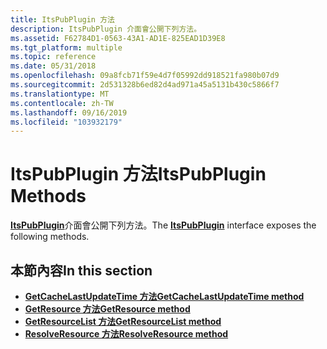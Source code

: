 ```yaml
---
title: ItsPubPlugin 方法
description: ItsPubPlugin 介面會公開下列方法。
ms.assetid: F62784D1-0563-43A1-AD1E-825EAD1D39E8
ms.tgt_platform: multiple
ms.topic: reference
ms.date: 05/31/2018
ms.openlocfilehash: 09a8fcb71f59e4d7f05992dd918521fa980b07d9
ms.sourcegitcommit: 2d531328b6ed82d4ad971a45a5131b430c5866f7
ms.translationtype: MT
ms.contentlocale: zh-TW
ms.lasthandoff: 09/16/2019
ms.locfileid: "103932179"
---
```

# <a name="itspubplugin-methods"></a><span data-ttu-id="cb383-103">ItsPubPlugin 方法</span><span class="sxs-lookup"><span data-stu-id="cb383-103">ItsPubPlugin Methods</span></span>

<span data-ttu-id="cb383-104">[**ItsPubPlugin**](/windows/desktop/api/tspubplugincom/nn-tspubplugincom-itspubplugin)介面會公開下列方法。</span><span class="sxs-lookup"><span data-stu-id="cb383-104">The [**ItsPubPlugin**](/windows/desktop/api/tspubplugincom/nn-tspubplugincom-itspubplugin) interface exposes the following methods.</span></span>

## <a name="in-this-section"></a><span data-ttu-id="cb383-105">本節內容</span><span class="sxs-lookup"><span data-stu-id="cb383-105">In this section</span></span>

-   [<span data-ttu-id="cb383-106">**GetCacheLastUpdateTime 方法**</span><span class="sxs-lookup"><span data-stu-id="cb383-106">**GetCacheLastUpdateTime method**</span></span>](/windows/desktop/api/tspubplugincom/nf-tspubplugincom-itspubplugin-getcachelastupdatetime)
-   [<span data-ttu-id="cb383-107">**GetResource 方法**</span><span class="sxs-lookup"><span data-stu-id="cb383-107">**GetResource method**</span></span>](/windows/desktop/api/tspubplugincom/nf-tspubplugincom-itspubplugin-getresource)
-   [<span data-ttu-id="cb383-108">**GetResourceList 方法**</span><span class="sxs-lookup"><span data-stu-id="cb383-108">**GetResourceList method**</span></span>](/windows/desktop/api/tspubplugincom/nf-tspubplugincom-itspubplugin-getresourcelist)
-   [<span data-ttu-id="cb383-109">**ResolveResource 方法**</span><span class="sxs-lookup"><span data-stu-id="cb383-109">**ResolveResource method**</span></span>](/windows/desktop/api/tspubplugincom/nf-tspubplugincom-itspubplugin-resolveresource)

 

 




